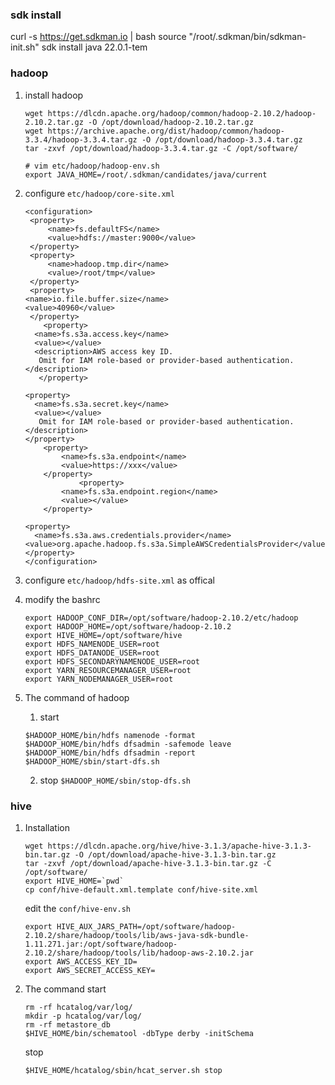 ### sdk install
curl -s https://get.sdkman.io | bash
source "/root/.sdkman/bin/sdkman-init.sh"
sdk install java 22.0.1-tem


### hadoop

1. install hadoop
   ```
   wget https://dlcdn.apache.org/hadoop/common/hadoop-2.10.2/hadoop-2.10.2.tar.gz -O /opt/download/hadoop-2.10.2.tar.gz
   wget https://archive.apache.org/dist/hadoop/common/hadoop-3.3.4/hadoop-3.3.4.tar.gz -O /opt/download/hadoop-3.3.4.tar.gz
   tar -zxvf /opt/download/hadoop-3.3.4.tar.gz -C /opt/software/

   # vim etc/hadoop/hadoop-env.sh
   export JAVA_HOME=/root/.sdkman/candidates/java/current
   ```

2. configure `etc/hadoop/core-site.xml`
   ```
   <configuration>
    <property>
        <name>fs.defaultFS</name>
        <value>hdfs://master:9000</value>
    </property>
    <property>
        <name>hadoop.tmp.dir</name>
        <value>/root/tmp</value>
    </property>
    <property>
   <name>io.file.buffer.size</name>
   <value>40960</value>
    </property>
       <property>
     <name>fs.s3a.access.key</name>
     <value></value>
     <description>AWS access key ID.
      Omit for IAM role-based or provider-based authentication.</description>
      </property>

   <property>
     <name>fs.s3a.secret.key</name>
     <value></value>
      Omit for IAM role-based or provider-based authentication.</description>
   </property>
       <property>
           <name>fs.s3a.endpoint</name>
           <value>https://xxx</value>
       </property>
               <property>
           <name>fs.s3a.endpoint.region</name>
           <value></value>
       </property>

   <property>
     <name>fs.s3a.aws.credentials.provider</name>
   <value>org.apache.hadoop.fs.s3a.SimpleAWSCredentialsProvider</value>
   </property> 
   </configuration>
   ```
3. configure `etc/hadoop/hdfs-site.xml` as offical
4. modify the bashrc

   ```
   export HADOOP_CONF_DIR=/opt/software/hadoop-2.10.2/etc/hadoop
   export HADOOP_HOME=/opt/software/hadoop-2.10.2
   export HIVE_HOME=/opt/software/hive
   export HDFS_NAMENODE_USER=root
   export HDFS_DATANODE_USER=root
   export HDFS_SECONDARYNAMENODE_USER=root
   export YARN_RESOURCEMANAGER_USER=root
   export YARN_NODEMANAGER_USER=root
   ```

5. The command of hadoop
   1. start
   ```
   $HADOOP_HOME/bin/hdfs namenode -format
   $HADOOP_HOME/bin/hdfs dfsadmin -safemode leave
   $HADOOP_HOME/bin/hdfs dfsadmin -report
   $HADOOP_HOME/sbin/start-dfs.sh
   ```
   2. stop
    `$HADOOP_HOME/sbin/stop-dfs.sh`

### hive

1. Installation
    ```
    wget https://dlcdn.apache.org/hive/hive-3.1.3/apache-hive-3.1.3-bin.tar.gz -O /opt/download/apache-hive-3.1.3-bin.tar.gz
   tar -zxvf /opt/download/apache-hive-3.1.3-bin.tar.gz -C /opt/software/
   export HIVE_HOME=`pwd`
   cp conf/hive-default.xml.template conf/hive-site.xml
    ```
    edit the `conf/hive-env.sh`
    ```
    export HIVE_AUX_JARS_PATH=/opt/software/hadoop-2.10.2/share/hadoop/tools/lib/aws-java-sdk-bundle-1.11.271.jar:/opt/software/hadoop-2.10.2/share/hadoop/tools/lib/hadoop-aws-2.10.2.jar
    export AWS_ACCESS_KEY_ID=
    export AWS_SECRET_ACCESS_KEY=
    ```
2. The command
   start
    ```
    rm -rf hcatalog/var/log/
   mkdir -p hcatalog/var/log/
   rm -rf metastore_db
   $HIVE_HOME/bin/schematool -dbType derby -initSchema
    ```
    stop 
    ```
    $HIVE_HOME/hcatalog/sbin/hcat_server.sh stop
    ```